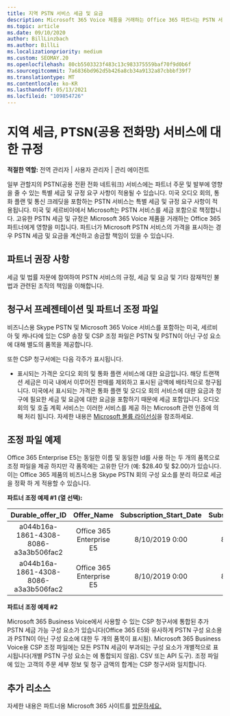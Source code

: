 ```yaml
---
title: 지역 PSTN 서비스 세금 및 요금
description: Microsoft 365 Voice 제품을 거래하는 Office 365 파트너는 PSTN 서비스에 대한 지역 세금, 요금 또는 규정 요구 사항이 적용될 수 있습니다.
ms.topic: article
ms.date: 09/10/2020
author: BillLinzbach
ms.author: BillLi
ms.localizationpriority: medium
ms.custom: SEOMAY.20
ms.openlocfilehash: 80cb5503323f483c13c983375559baf70f9d0b6f
ms.sourcegitcommit: 7a6836bd962d5b426a8cb34a9132a87cbbbf39f7
ms.translationtype: MT
ms.contentlocale: ko-KR
ms.lasthandoff: 05/13/2021
ms.locfileid: "109854726"
---
```

# <a name="regional-taxes-regulations-for-public-switched-telephone-network-ptsn-services"></a>지역 세금, PTSN(공용 전화망) 서비스에 대한 규정

**적절한 역할:** 전역 관리자 | 사용자 관리자 | 관리 에이전트

일부 관할지의 PSTN(공용 전환 전화 네트워크) 서비스에는 파트너 주문 및 발부에 영향을 줄 수 있는 특별 세금 및 규정 요구 사항이 적용될 수 있습니다. 미국 오디오 회의, 통화 플랜 및 통신 크레딧을 포함하는 PSTN 서비스는 특별 세금 및 규정 요구 사항이 적용됩니다. 미국 및 세르비아에서 Microsoft는 PSTN 서비스를 세금 포함으로 책정합니다.  고유한 PSTN 세금 및 규정은 Microsoft 365 Voice 제품을 거래하는 Office 365 파트너에게 영향을 미칩니다.  파트너가 Microsoft PSTN 서비스의 가격을 표시하는 경우 PSTN 세금 및 요금을 계산하고 송금할 책임이 있을 수 있습니다.

## <a name="partner-recommendations"></a>파트너 권장 사항

세금 및 법률 자문에 참여하여 PSTN 서비스의 규정, 세금 및 요금 및 기타 잠재적인 불법과 관련된 조직의 책임을 이해합니다.

## <a name="invoice-presentation-and-partner-reconciliation-file"></a>청구서 프레젠테이션 및 파트너 조정 파일

비즈니스용 Skype PSTN 및 Microsoft 365 Voice 서비스를 포함하는 미국, 세르비아 및 캐나다에 있는 CSP 송장 및 CSP 조정 파일은 PSTN 및 PSTN이 아닌 구성 요소에 대해 별도의 품목을 제공합니다.

또한 CSP 청구서에는 다음 각주가 표시됩니다.

* 표시되는 가격은 오디오 회의 및 통화 플랜 서비스에 대한 요금입니다.  해당 트랜잭션 세금은 미국 내에서 이루어진 판매를 제외하고 표시된 금액에 배타적으로 청구됩니다.  미국에서 표시되는 가격은 통화 플랜 및 오디오 회의 서비스에 대한 요금과 청구에 필요한 세금 및 요금에 대한 요금을 포함하기 때문에 세금 포함입니다.  오디오 회의 및 호출 계획 서비스는 이러한 서비스를 제공 하는 Microsoft 관련 인증에 의해 처리 됩니다.  자세한 내용은 [Microsoft 볼륨 라이선싱](https://go.microsoft.com/fwlink/?LinkId=690247)을 참조하세요.

## <a name="reconciliation-file-example"></a>조정 파일 예제

Office 365 Enterprise E5는 동일한 이름 및 동일한 Id를 사용 하는 두 개의 품목으로 조정 파일을 제공 하지만 각 품목에는 고유한 단가 (예: $28.40 및 $2.00)가 있습니다. 이는 Office 365 제품의 비즈니스용 Skype PSTN 회의 구성 요소를 분리 하므로 세금을 정확 하 게 적용할 수 있습니다.

**파트너 조정 예제 #1 (열 선택):**

|**Durable_offer_ID**|**Offer_Name**|**Subscription_Start_Date**|**Subscription_End_Date**|**Charge_Start_Date**|**Charge_End_Date**|**Charge_Type**|**Unit_Price**|
|:----:|:----:|:----:|:----:|:----:|:----:|:----:|:----:|
|a044b16a-1861-4308-8086-a3a3b506fac2   |Office 365 Enterprise E5   |8/10/2019 0:00   |8/11/2019 0:00   |8/11/2019 0:00|9/10/2019 0:00   |요금 주기   |28.40   |
|a044b16a-1861-4308-8086-a3a3b506fac2   |Office 365 Enterprise E5   |8/10/2019 0:00   |8/11/2019 0:00   |8/11/2019 0:00   |9/10/2019 0:00   |주기 요금   |2.00   |

**파트너 조정 예제 #2**

Microsoft 365 Business Voice에서 사용할 수 있는 CSP 청구서에 통합된 추가 PSTN 세금 가능 구성 요소가 있습니다(Office 365 E5와 유사하게 PSTN 구성 요소용과 PSTN이 아닌 구성 요소에 대한 두 개의 품목이 표시됨).  Microsoft 365 Business Voice용 CSP 조정 파일에는 모든 PSTN 세금이 부과되는 구성 요소가 개별적으로 표시됩니다(개별 PSTN 구성 요소는 에 통합되지 않음). CSV 또는 API 도구).  조정 파일에 있는 고객의 주문 세부 정보 및 청구 금액의 합계는 CSP 청구서와 일치합니다.

## <a name="additional-resources"></a>추가 리소스
자세한 내용은 파트너용 Microsoft 365 사이트를 [방문하세요.](https://www.microsoft.com/microsoft-365/partners/)

